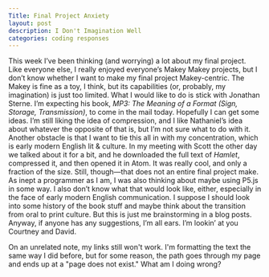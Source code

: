```yaml
---
Title: Final Project Anxiety
layout: post
description: I Don't Imagination Well
categories: coding responses
---
```

This week I’ve been thinking (and worrying) a lot about my final project. Like everyone else, I really enjoyed everyone’s Makey Makey projects, but I don’t know whether I want to make my final project Makey-centric. The Makey is fine as a toy, I think, but its capabilities (or, probably, my imagination) is just too limited.
What I would like to do is stick with Jonathan Sterne. I’m expecting his book, *MP3: The Meaning of a Format (Sign, Storage, Transmission)*, to come in the mail today. Hopefully I can get some ideas. I’m still liking the idea of compression, and I like Nathaniel’s idea about whatever the opposite of that is, but I’m not sure what to do with it. 
Another obstacle is that I want to tie this all in with my concentration, which is early modern English lit & culture. In my meeting with Scott the other day we talked about it for a bit, and he downloaded the full text of *Hamlet*, compressed it, and then opened it in Atom. It was really cool, and only a fraction of the size. Still, though—that does not an entire final project make.
As inept a programmer as I am, I was also thinking about maybe using P5.js in some way. I also don’t know what that would look like, either, especially in the face of early modern English communication. I suppose I should look into some history of the book stuff and maybe think about the transition from oral to print culture. But this is just me brainstorming in a blog posts.
Anyway, if anyone has any suggestions, I’m all ears. I’m lookin’ at you Courtney and David.

On an unrelated note, my links still won't work. I'm formatting the text the same way I did before, but for some reason, the path goes through my page and ends up at a "page does not exist." What am I doing wrong?
